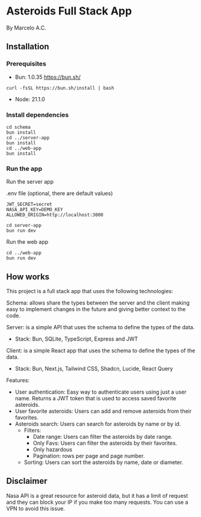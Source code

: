 # Asteroids Full Stack App

By Marcelo A.C.

## Installation

### Prerequisites

- Bun: 1.0.35 https://bun.sh/

```
curl -fsSL https://bun.sh/install | bash
```

- Node: 21.1.0

### Install dependencies

```
cd schema
bun install
cd ../server-app
bun install
cd ../web-app
bun install
```

### Run the app
Run the server app

.env file (optional, there are default values)
```
JWT_SECRET=secret
NASA_API_KEY=DEMO_KEY
ALLOWED_ORIGIN=http://localhost:3000
```

```
cd server-app
bun run dev
```

Run the web app
```
cd ../web-app
bun run dev
```

## How works

This project is a full stack app that uses the following technologies:

Schema: allows share the types between the server and the client making easy to implement changes in the future and giving better context to the code.

Server: is a simple API that uses the schema to define the types of the data.
- Stack: Bun, SQLite, TypeScript, Express and JWT

Client: is a simple React app that uses the schema to define the types of the data.
- Stack: Bun, Next.js, Tailwind CSS, Shadcn, Lucide, React Query

Features:
- User authentication: Easy way to authenticate users using just a user name. Returns a JWT token that is used to access saved favorite asteroids.
- User favorite asteroids: Users can add and remove asteroids from their favorites.
- Asteroids search: Users can search for asteroids by name or by id.
    - Filters:
        - Date range: Users can filter the asteroids by date range.
        - Only Favs: Users can filter the asteroids by their favorites.
        - Only hazardous
        - Pagination: rows per page and page number.
    - Sorting: Users can sort the asteroids by name, date or diameter.

## Disclaimer
Nasa API is a great resource for asteroid data, but it has a limit of request and they can block your IP if you make too many requests.
You can use a VPN to avoid this issue.

